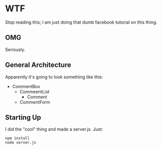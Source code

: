 # WTF

Stop reading this; I am just doing that dumb facebook tutorial on this thing.

## OMG

Seriously.


## General Architecture 

Apparently it's going to look something like this: 

- CommentBox
  - CommeentList
    - Comment
  - CommentForm

## Starting Up

I did the "cool" thing and made a server.js. Just:

```
npm install
node server.js
```